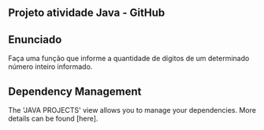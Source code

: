 ## Projeto atividade Java - GitHub

## Enunciado

Faça uma função que informe a quantidade de dígitos de um determinado número inteiro informado.

## Dependency Management
The 'JAVA PROJECTS' view allows you to manage your dependencies. More details can be found [here].